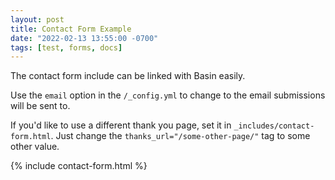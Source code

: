```yaml
---
layout: post
title: Contact Form Example
date: "2022-02-13 13:55:00 -0700"
tags: [test, forms, docs]
---
```


The contact form include can be linked with Basin easily.

Use the `email` option in the `/_config.yml` to change to the email submissions will be sent to.

If you'd like to use a different thank you page, set it in ```_includes/contact-form.html```. Just change the ```thanks_url="/some-other-page/"``` tag to some other value.

{% include contact-form.html %}
